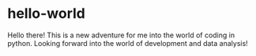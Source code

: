 # hello-world
Hello there!  This is a new adventure for me into
the world of coding in python. Looking forward into
the world of development and data analysis!
